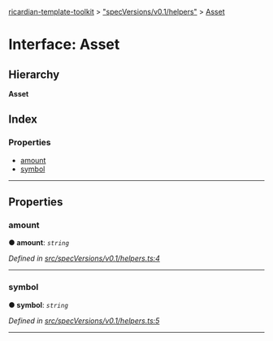 [ricardian-template-toolkit](../README.md) > ["specVersions/v0.1/helpers"](../modules/_specversions_v0_1_helpers_.md) > [Asset](../interfaces/_specversions_v0_1_helpers_.asset.md)

# Interface: Asset

## Hierarchy

**Asset**

## Index

### Properties

* [amount](_specversions_v0_1_helpers_.asset.md#amount)
* [symbol](_specversions_v0_1_helpers_.asset.md#symbol)

---

## Properties

<a id="amount"></a>

###  amount

**● amount**: *`string`*

*Defined in [src/specVersions/v0.1/helpers.ts:4](https://github.com/EOSIO/ricardian-template-toolkit/blob/c1cccb0/src/specVersions/v0.1/helpers.ts#L4)*

___
<a id="symbol"></a>

###  symbol

**● symbol**: *`string`*

*Defined in [src/specVersions/v0.1/helpers.ts:5](https://github.com/EOSIO/ricardian-template-toolkit/blob/c1cccb0/src/specVersions/v0.1/helpers.ts#L5)*

___

